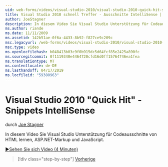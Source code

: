 ```yaml
---
uid: web-forms/videos/visual-studio-2010/visual-studio-2010-quick-hit-snippets-intellisense
title: Visual Studio 2010 schnell Treffer - Ausschnitte IntelliSense | Microsoft-Dokumentation
author: JoeStagner
description: In diesem Video Sie Visual Studio Unterstützung für Codeausschnitte von HTML lernen, ASP.NET-Markup und JavaScript.
ms.author: riande
ms.date: 11/11/2009
ms.assetid: 142b51ae-0f6a-4433-8b92-f827ce9c209c
msc.legacyurl: /web-forms/videos/visual-studio-2010/visual-studio-2010-quick-hit-snippets-intellisense
msc.type: video
ms.openlocfilehash: b048413b03c9f0b915dc5d64fcf85e2425a890fc
ms.sourcegitcommit: 0f1119340e4464720cfd16d0ff15764746ea1fea
ms.translationtype: MT
ms.contentlocale: de-DE
ms.lasthandoff: 04/17/2019
ms.locfileid: "59380963"
---
```

# <a name="visual-studio-2010-quick-hit---snippets-intellisense"></a>Visual Studio 2010 "Quick Hit" - Snippets IntelliSense

durch [Joe Stagner](https://github.com/JoeStagner)

In diesem Video Sie Visual Studio Unterstützung für Codeausschnitte von HTML lernen, ASP.NET-Markup und JavaScript.

[&#9654;Sehen Sie sich Video (4 Minuten)](https://channel9.msdn.com/Blogs/ASP-NET-Site-Videos/visual-studio-2010-quick-hit-snippets-intellisense)

> [!div class="step-by-step"]
> [Vorherige](visual-studio-2010-quick-hit-websites-instead-of-web-projects.md)
